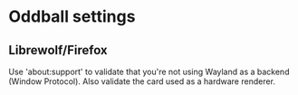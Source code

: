 # Oddball settings

## Librewolf/Firefox

Use 'about:support' to validate that you're not using Wayland as a backend (Window Protocol). Also validate the card used as a hardware renderer. 


